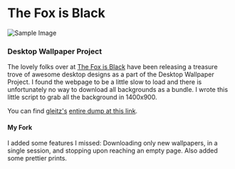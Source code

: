 # The Fox is Black

![Sample Image][image]

### Desktop Wallpaper Project

The lovely folks over at [The Fox is Black][thefoxisblack] have been releasing a treasure trove of awesome desktop designs as a part of the Desktop Wallpaper Project. I found the webpage to be a little slow to load and there is unfortunately no way to download all backgrounds as a bundle. I wrote this little script to grab all the background in 1400x900.

You can find [gleitz's][gleitz] [entire dump at this link][dump].

#### My Fork

I added some features I missed: Downloading only new wallpapers, in a single session, and stopping upon reaching an empty page. Also added some prettier prints.

[image]: http://thefoxisblack.com/dwpimages/reyortega-1280x800.jpg
[thefoxisblack]: http://thefoxisblack.com/category/the-desktop-wallpaper-project/
[gleitz]: http://github.com/gleitz/blackfox/
[dump]: https://dl.dropbox.com/u/101688/website/misc/fox_backgrounds.zip
